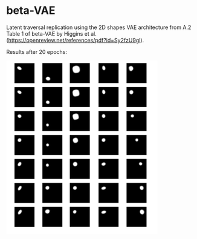 # beta-VAE

Latent traversal replication using the 2D shapes VAE architecture from A.2 Table 1 of beta-VAE by Higgins et al. 
(https://openreview.net/references/pdf?id=Sy2fzU9gl). 

Results after 20 epochs:

<img src="https://github.com/katalinic/betaVAE/blob/master/latent_traversal.png" width="400">
